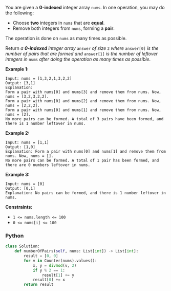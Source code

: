 You are given a  **0-indexed**  integer array  `nums`. In one operation, you may do the following:

-   Choose  **two**  integers in  `nums`  that are  **equal**.
-   Remove both integers from  `nums`, forming a  **pair**.

The operation is done on  `nums`  as many times as possible.

Return  _a  **0-indexed**  integer array_ `answer` _of size_ `2` _where_ `answer[0]` _is the number of pairs that are formed and_ `answer[1]` _is the number of leftover integers in_ `nums` _after doing the operation as many times as possible_.

**Example 1:**
```
Input: nums = [1,3,2,1,3,2,2]
Output: [3,1]
Explanation:
Form a pair with nums[0] and nums[3] and remove them from nums. Now, nums = [3,2,3,2,2].
Form a pair with nums[0] and nums[2] and remove them from nums. Now, nums = [2,2,2].
Form a pair with nums[0] and nums[1] and remove them from nums. Now, nums = [2].
No more pairs can be formed. A total of 3 pairs have been formed, and there is 1 number leftover in nums.
```

**Example 2:**
```
Input: nums = [1,1]
Output: [1,0]
Explanation: Form a pair with nums[0] and nums[1] and remove them from nums. Now, nums = [].
No more pairs can be formed. A total of 1 pair has been formed, and there are 0 numbers leftover in nums.
```

**Example 3:**
```
Input: nums = [0]
Output: [0,1]
Explanation: No pairs can be formed, and there is 1 number leftover in nums.
```
**Constraints:**

-   `1 <= nums.length <= 100`
-   `0 <= nums[i] <= 100`


### Python
```python
class Solution:
    def numberOfPairs(self, nums: List[int]) -> List[int]:
        result = [0, 0]
        for v in Counter(nums).values():
            x, y = divmod(v, 2)
            if y % 2 == 1:
                result[1] += y
            result[0] += x
        return result
```